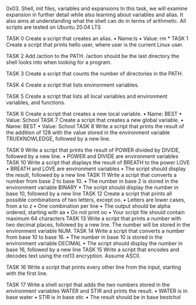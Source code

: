 0x03. Shell, init files, variables and expansions
In this task, we will examine expansion in further detail while also learning about variables and alias. It also aims at understanding what the shell can do in terms of arithmetic.
All scripts are tested on Ubuntu 20.04 LTS

TASK 0 Create a script that creates an alias.
    • Name:ls
    • Value: rm *
TASK 1 Create a script that prints hello user, where user is the current Linux user.

TASK 2 Add /action to the PATH. /action should be the last directory the shell looks into when looking for a program. 

TASK 3 Create a script that counts the number of directories in the PATH.

TASK 4 Create a script that lists environment variables.

TASK 5 Create a script that lists all local variables and environment variables, and functions.

TASK 6 Create a script that creates a new local variable.
    • Name: BEST
    • Value: School
TASK 7 Create a script that creates a new global variable.
    • Name: BEST
    • Value: School
TASK 8 Write a script that prints the result of the addition of 128 with the value stored in the environment variable TRUEKNOWLEDGE, followed by a new line.

TASK 9 Write a script that prints the result of POWER divided by DIVIDE, followed by a new line.
    • POWER and DIVIDE are environment variables
TASK 10 Write a script that displays the result of BREATH to the power LOVE
    • BREATH and LOVE are environment variables
    • The script should display the result, followed by a new line
TASK 11 Write a script that converts a number from base 2 to base 10.
    • The number in base 2 is stored in the environment variable BINARY
    • The script should display the number in base 10, followed by a new line
TASK 12 Create a script that prints all possible combinations of two letters, except oo.
    • Letters are lower cases, from a to z
    • One combination per line
    • The output should be alpha ordered, starting with aa
    • Do not print oo
    • Your script file should contain maximum 64 characters
TASK 13 Write a script that prints a number with two decimal places, followed by a new line.
The number will be stored in the environment variable NUM.
TASK 14 Write a script that converts a number from base 10 to base 16.
    • The number in base 10 is stored in the environment variable DECIMAL
    • The script should display the number in base 16, followed by a new line
TASK 15 Write a script that encodes and decodes text using the rot13 encryption. Assume ASCII.

TASK 16 Write a script that prints every other line from the input, starting with the first line.

TASK 17 Write a shell script that adds the two numbers stored in the environment variables WATER and STIR and prints the result.
    • WATER is in base water
    • STIR is in base stir.
    • The result should be in base bestchol
